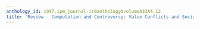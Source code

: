 ```yaml
---
anthology_id: 1997.ipm_journal-ir0anthology0volumeA33A4.12
title: 'Review - Computation and Controversy: Value Conflicts and Social Choices'
---
```

